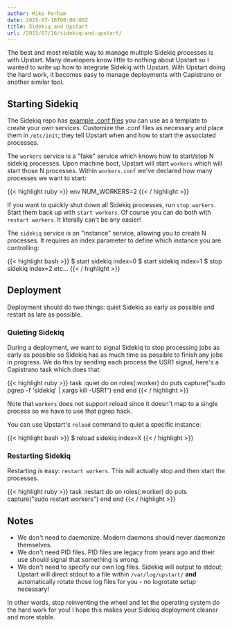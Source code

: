 ```yaml
---
author: Mike Perham
date: 2015-07-16T00:00:00Z
title: Sidekiq and Upstart
url: /2015/07/16/sidekiq-and-upstart/
---
```


The best and most reliable way to manage multiple Sidekiq processes is with Upstart.
Many developers know little to nothing about Upstart so I wanted to write up how to
integrate Sidekiq with Upstart.  With Upstart doing the hard work, it becomes easy
to manage deployments with Capistrano or another similar tool.

## Starting Sidekiq

The Sidekiq repo has [example .conf files](https://github.com/mperham/sidekiq/tree/master/examples/upstart) you can use as a template to create your
own services.  Customize the .conf files as necessary and place them in `/etc/init`;
they tell Upstart when and how to start the associated processes.

The `workers` service is a "fake" service which knows how to start/stop N sidekiq
processes.  Upon machine boot, Upstart will start `workers` which will start those N
processes.  Within `workers.conf` we've declared how many processes we want to start:

{{< highlight ruby >}}
env NUM_WORKERS=2
{{< / highlight >}}

If you want to quickly shut down all Sidekiq processes, run `stop workers`. Start
them back up with `start workers`.  Of course you can do both with `restart workers`.
It literally can't be any easier!

The `sidekiq` service is an "instance" service, allowing you to create N processes.
It requires an index parameter to define which instance you are controlling:

{{< highlight bash >}}
$ start sidekiq index=0
$ start sidekiq index=1
$ stop sidekiq index=2
etc...
{{< / highlight >}}

## Deployment

Deployment should do two things: quiet Sidekiq as early as possible and restart
as late as possible.

### Quieting Sidekiq

During a deployment, we want to signal Sidekiq to stop processing jobs as early as possible so
Sidekiq has as much time as possible to finish any jobs in progress.  We do this by sending
each process the USR1 signal, here's a Capistrano task which does that:

{{< highlight ruby >}}
task :quiet do
  on roles(:worker) do
    puts capture("sudo pgrep -f 'sidekiq' | xargs kill -USR1")
  end
end
{{< / highlight >}}

Note that `workers` does not support reload since it doesn't map to a single process so we have to
use that pgrep hack.

You can use Upstart's `reload` command to quiet a specific instance:

{{< highlight bash >}}
$ reload sidekiq index=X
{{< / highlight >}}

### Restarting Sidekiq

Restarting is easy: `restart workers`.  This will actually stop and then start the processes.

{{< highlight ruby >}}
task :restart do
  on roles(:worker) do
    puts capture("sudo restart workers")
  end
end
{{< / highlight >}}

## Notes

* We don't need to daemonize.  Modern daemons should never daemonize themselves.
* We don't need PID files.  PID files are legacy from years ago and their use should
signal that something is wrong.
* We don't need to specify our own log files.  Sidekiq will output to stdout; Upstart will direct stdout to
a file within `/var/log/upstart/` **and** automatically rotate those log files
for you - no logrotate setup necessary!

In other words, stop reinventing the wheel and let the operating system do the hard work for you!
I hope this makes your Sidekiq deployment cleaner and more stable.
